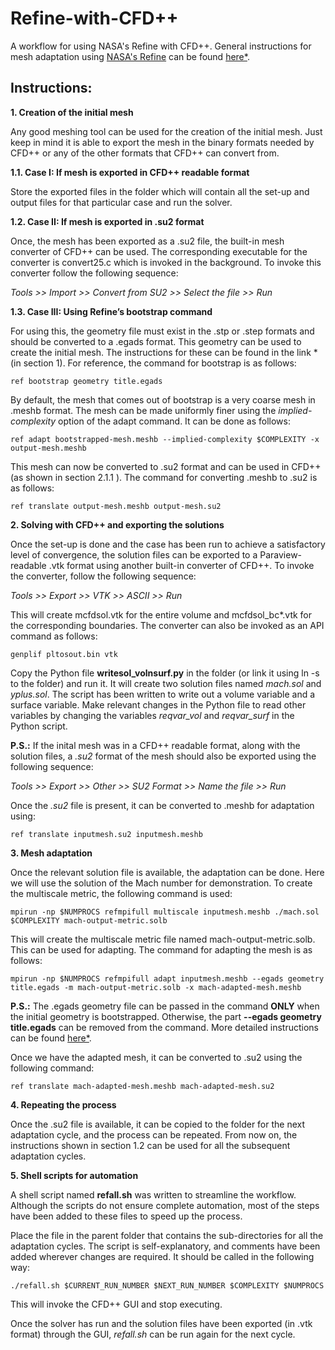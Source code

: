 # Refine-with-CFD++
A workflow for using NASA's Refine with CFD++. General instructions for mesh adaptation using [NASA's Refine](https://github.com/nasa/refine?tab=readme-ov-file) can be found [here*](https://github.com/aravind-balan/Mesh-Adaptation/tree/main).

## Instructions: 

**1. Creation of the initial mesh**

Any good meshing tool can be used for the creation of the initial mesh. Just keep in mind it is able to export the mesh in the binary formats needed by CFD++ or any of the other formats that CFD++ can convert from.

**1.1. Case I: If mesh is exported in CFD++ readable format**

Store the exported files in the folder which will contain all the set-up and output files for that particular case and run the solver.

**1.2. Case II: If mesh is exported in .su2 format**

Once, the mesh has been exported as a .su2 file, the built-in mesh converter of CFD++ can be used. The corresponding executable for the converter is convert25.c which is invoked in the background. To invoke this converter follow the following sequence:

*Tools >> Import >> Convert from SU2 >> Select the file >> Run*

**1.3. Case III: Using Refine’s bootstrap command**

For using this, the geometry file must exist in the .stp or .step formats and should be converted to a .egads format. This geometry can be used to create the initial mesh. The instructions for these can be found in the link * (in section 1). For reference, the command for bootstrap is as follows:
```
ref bootstrap geometry title.egads
```
By default, the mesh that comes out of bootstrap is a very coarse mesh in .meshb format. The mesh can be made uniformly finer using the *implied-complexity* option of the adapt command.
It can be done as follows:
```
ref adapt bootstrapped-mesh.meshb --implied-complexity $COMPLEXITY -x output-mesh.meshb
```
This mesh can now be converted to .su2 format and can be used in CFD++ (as shown in section 2.1.1 ). The command for converting .meshb to .su2 is as follows:
```
ref translate output-mesh.meshb output-mesh.su2
```
**2. Solving with CFD++ and exporting the solutions**

Once the set-up is done and the case has been run to achieve a satisfactory level of convergence, the solution files can be exported to a Paraview-readable .vtk format using another built-in converter of CFD++. To invoke the converter, follow the following sequence: 

*Tools >> Export >> VTK >> ASCII >> Run*

This will create mcfdsol.vtk for the entire volume and mcfdsol_bc*.vtk for the corresponding boundaries. The converter can also be invoked as an API command as follows:
```
genplif pltosout.bin vtk
```
Copy the Python file **writesol_volnsurf.py** in the folder (or link it using ln -s to the folder) and run it. It will create two solution files named *mach.sol* and *yplus.sol*. The script has been written to write out a volume variable and a surface variable. Make relevant changes in the Python file to read other variables by changing the variables *reqvar_vol*  and *reqvar_surf* in the Python script.

**P.S.:** If the inital mesh was in a CFD++ readable format, along with the solution files, a *.su2* format of the mesh should also be exported using the following sequence:

*Tools >> Export >> Other >> SU2 Format >> Name the file >> Run*

Once the *.su2* file is present, it can be converted to .meshb for adaptation using:
```
ref translate inputmesh.su2 inputmesh.meshb
```
**3. Mesh adaptation**

Once the relevant solution file is available, the adaptation can be done. Here we will use the solution of the Mach number for demonstration. To create the multiscale metric, the following command is used:
```
mpirun -np $NUMPROCS refmpifull multiscale inputmesh.meshb ./mach.sol $COMPLEXITY mach-output-metric.solb
```
This will create the multiscale metric file named mach-output-metric.solb. This can be used for adapting. The command for adapting the mesh is as follows:
```
mpirun -np $NUMPROCS refmpifull adapt inputmesh.meshb --egads geometry title.egads -m mach-output-metric.solb -x mach-adapted-mesh.meshb
```

**P.S.:** The .egads geometry file can be passed in the command **ONLY** when the initial geometry is bootstrapped. Otherwise, the part **--egads geometry title.egads** can be removed from the command. More detailed instructions can be found [here*](https://github.com/aravind-balan/Mesh-Adaptation/tree/main).

Once we have the adapted mesh, it can be converted to .su2 using the following command:
```
ref translate mach-adapted-mesh.meshb mach-adapted-mesh.su2
```
**4. Repeating the process**

Once the .su2 file is available, it can be copied to the folder for the next adaptation cycle, and the
process can be repeated. From now on, the instructions shown in section 1.2 can be used
for all the subsequent adaptation cycles.

**5. Shell scripts for automation**

A shell script named **refall.sh** was written to streamline the workflow. Although the scripts do not ensure complete automation, most of the steps have been added to these files to speed up the process.

Place the file in the parent folder that contains the sub-directories for all the adaptation cycles.
The script is self-explanatory, and comments have been added wherever changes are required. It should be called in the following way:
```
./refall.sh $CURRENT_RUN_NUMBER $NEXT_RUN_NUMBER $COMPLEXITY $NUMPROCS
```
This will invoke the CFD++ GUI and stop executing.

Once the solver has run and the solution files have been exported (in .vtk format) through the GUI, *refall.sh* can be run again for the next cycle.
